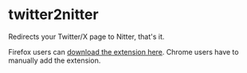 # twitter2nitter

Redirects your Twitter/X page to Nitter, that's it.

Firefox users can [download the extension here](https://addons.mozilla.org/en-US/firefox/addon/twitter-to-nitter).
Chrome users have to manually add the extension.
